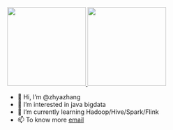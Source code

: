 <a href="https://github.com/metaword">
  <img height="180em" src="https://github-readme-stats.vercel.app/api?username=zhyazhang&theme=buefy&show_icons=true" />
  <img height="180em" src="https://github-readme-stats.vercel.app/api/top-langs/?username=zhyazhang&theme=buefy&layout=compact" />
</a>

- 👋 Hi, I’m @zhyazhang
- 👀 I’m interested in java bigdata
- 🌱 I’m currently learning Hadoop/Hive/Spark/Flink
- 📫 To know more [email](mailto:atbcoder@gmail.com)
